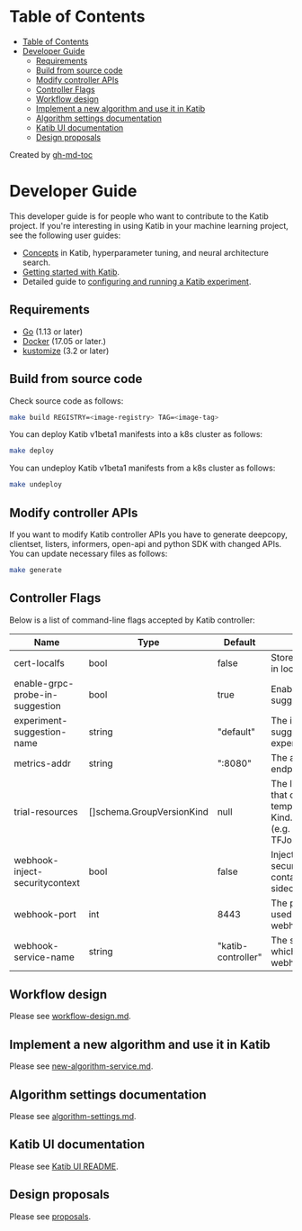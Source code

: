 # Table of Contents

- [Table of Contents](#table-of-contents)
- [Developer Guide](#developer-guide)
  - [Requirements](#requirements)
  - [Build from source code](#build-from-source-code)
  - [Modify controller APIs](#modify-controller-apis)
  - [Controller Flags](#controller-flags)
  - [Workflow design](#workflow-design)
  - [Implement a new algorithm and use it in Katib](#implement-a-new-algorithm-and-use-it-in-katib)
  - [Algorithm settings documentation](#algorithm-settings-documentation)
  - [Katib UI documentation](#katib-ui-documentation)
  - [Design proposals](#design-proposals)

Created by [gh-md-toc](https://github.com/ekalinin/github-markdown-toc)

# Developer Guide

This developer guide is for people who want to contribute to the Katib project.
If you're interesting in using Katib in your machine learning project,
see the following user guides:

- [Concepts](https://www.kubeflow.org/docs/components/katib/overview/)
  in Katib, hyperparameter tuning, and neural architecture search.
- [Getting started with Katib](https://kubeflow.org/docs/components/katib/hyperparameter/).
- Detailed guide to [configuring and running a Katib
  experiment](https://kubeflow.org/docs/components/katib/experiment/).

## Requirements

- [Go](https://golang.org/) (1.13 or later)
- [Docker](https://docs.docker.com/) (17.05 or later.)
- [kustomize](https://kustomize.io/) (3.2 or later)

## Build from source code

Check source code as follows:

```bash
make build REGISTRY=<image-registry> TAG=<image-tag>
```

You can deploy Katib v1beta1 manifests into a k8s cluster as follows:

```bash
make deploy
```

You can undeploy Katib v1beta1 manifests from a k8s cluster as follows:

```bash
make undeploy
```

## Modify controller APIs

If you want to modify Katib controller APIs you have to
generate deepcopy, clientset, listers, informers, open-api and python SDK with changed APIs.
You can update necessary files as follows:

```bash
make generate
```

## Controller Flags

Below is a list of command-line flags accepted by Katib controller:

| Name                            | Type                      | Default            | Description                                                                                                            |
| ------------------------------- | ------------------------- | ------------------ | ---------------------------------------------------------------------------------------------------------------------- |
| cert-localfs                    | bool                      | false              | Store the webhook cert in local file system                                                                            |
| enable-grpc-probe-in-suggestion | bool                      | true               | Enable grpc probe in suggestions                                                                                       |
| experiment-suggestion-name      | string                    | "default"          | The implementation of suggestion interface in experiment controller                                                    |
| metrics-addr                    | string                    | ":8080"            | The address the metric endpoint binds to                                                                               |
| trial-resources                 | []schema.GroupVersionKind | null               | The list of resources that can be used as trial template, in the form: Kind.version.group (e.g. TFJob.v1.kubeflow.org) |
| webhook-inject-securitycontext  | bool                      | false              | Inject the securityContext of container[0] in the sidecar                                                              |
| webhook-port                    | int                       | 8443               | The port number to be used for admission webhook server                                                                |
| webhook-service-name            | string                    | "katib-controller" | The service name which will be used in webhook                                                                         |

## Workflow design

Please see [workflow-design.md](./workflow-design.md).

## Implement a new algorithm and use it in Katib

Please see [new-algorithm-service.md](./new-algorithm-service.md).

## Algorithm settings documentation

Please see [algorithm-settings.md](./algorithm-settings.md).

## Katib UI documentation

Please see [Katib UI README](https://github.com/kubeflow/katib/tree/master/pkg/ui/v1beta1).

## Design proposals

Please see [proposals](./proposals).

